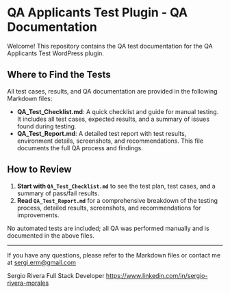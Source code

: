 # QA Applicants Test Plugin - QA Documentation

Welcome! This repository contains the QA test documentation for the QA Applicants Test WordPress plugin.

## Where to Find the Tests

All test cases, results, and QA documentation are provided in the following Markdown files:

- **QA_Test_Checklist.md**: A quick checklist and guide for manual testing. It includes all test cases, expected results, and a summary of issues found during testing.
- **QA_Test_Report.md**: A detailed test report with test results, environment details, screenshots, and recommendations. This file documents the full QA process and findings.

## How to Review

1. **Start with `QA_Test_Checklist.md`** to see the test plan, test cases, and a summary of pass/fail results.
2. **Read `QA_Test_Report.md`** for a comprehensive breakdown of the testing process, detailed results, screenshots, and recommendations for improvements.

No automated tests are included; all QA was performed manually and is documented in the above files.

---

If you have any questions, please refer to the Markdown files or contact me at sergi.erm@gmail.com

Sergio Rivera
Full Stack Developer
https://www.linkedin.com/in/sergio-rivera-morales
